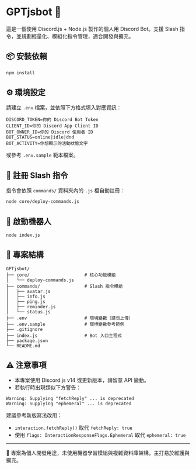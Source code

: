# GPTjsbot 🤖

這是一個使用 Discord.js + Node.js 製作的個人用 Discord Bot。支援 Slash 指令，並規劃輕量化、模組化指令管理，適合開發與擴充。

## 📦 安裝依賴

```bash
npm install
```

## ⚙️ 環境設定

請建立 `.env` 檔案，並依照下方格式填入對應資訊：

```env
DISCORD_TOKEN=你的 Discord Bot Token
CLIENT_ID=你的 Discord App Client ID
BOT_OWNER_ID=你的 Discord 使用者 ID
BOT_STATUS=online|idle|dnd
BOT_ACTIVITY=你想顯示的活動狀態文字
```

或參考 `.env.sample` 範本檔案。

## 🚀 註冊 Slash 指令

指令會依照 `commands/` 資料夾內的 `.js` 檔自動註冊：

```bash
node core/deploy-commands.js
```

## 🧪 啟動機器人

```bash
node index.js
```

## 📁 專案結構

```
GPTjsbot/
├── core/                     # 核心功能模組
│   └── deploy-commands.js
├── commands/                 # Slash 指令模組
│   ├── avatar.js
│   ├── info.js
│   ├── ping.js
│   ├── reminder.js
│   └── status.js
├── .env                      # 環境變數（請勿上傳）
├── .env.sample               # 環境變數參考範例
├── .gitignore
├── index.js                  # Bot 入口主程式
├── package.json
└── README.md
```

## ⚠️ 注意事項

- 本專案使用 Discord.js v14 或更新版本，請留意 API 變動。
- 若執行時出現類似下方警告：

```
Warning: Supplying "fetchReply" ... is deprecated
Warning: Supplying "ephemeral" ... is deprecated
```

建議參考新版寫法改用：
- `interaction.fetchReply()` 取代 `fetchReply: true`
- 使用 `flags: InteractionResponseFlags.Ephemeral` 取代 `ephemeral: true`

---

🔧 專案為個人開發用途，未使用機器學習模組與複雜資料庫架構，主打易於維護與擴充。